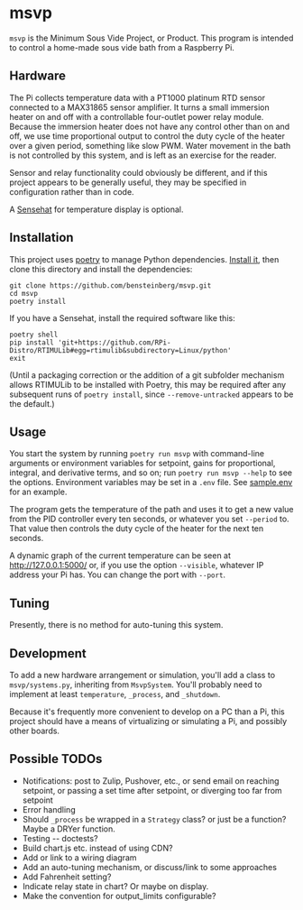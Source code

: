 msvp
====

`msvp` is the Minimum Sous Vide Project, or Product. This program is
intended to control a home-made sous vide bath from a Raspberry Pi.

Hardware
--------
The Pi collects temperature data with a PT1000 platinum RTD sensor
connected to a MAX31865 sensor amplifier. It turns a small immersion
heater on and off with a controllable four-outlet power relay
module. Because the immersion heater does not have any control other
than on and off, we use time proportional output to control the duty
cycle of the heater over a given period, something like slow
PWM. Water movement in the bath is not controlled by this system, and
is left as an exercise for the reader.

Sensor and relay functionality could obviously be different, and if
this project appears to be generally useful, they may be specified in
configuration rather than in code.

A [Sensehat](https://www.raspberrypi.org/sense-hat/) for temperature
display is optional.

Installation
------------
This project uses [poetry](https://python-poetry.org/) to manage
Python dependencies. [Install
it](https://python-poetry.org/docs/#installation), then clone this
directory and install the dependencies:

    git clone https://github.com/bensteinberg/msvp.git
    cd msvp
    poetry install

If you have a Sensehat, install the required software like this:

    poetry shell
    pip install 'git+https://github.com/RPi-Distro/RTIMULib#egg=rtimulib&subdirectory=Linux/python'
    exit

(Until a packaging correction or the addition of a git subfolder
mechanism allows RTIMULib to be installed with Poetry, this may be
required after any subsequent runs of `poetry install`, since
`--remove-untracked` appears to be the default.)

Usage
-----
You start the system by running `poetry run msvp` with command-line
arguments or environment variables for setpoint, gains for
proportional, integral, and derivative terms, and so on; run `poetry
run msvp --help` to see the options. Environment variables may be set
in a `.env` file. See [sample.env](sample.env) for an example.

The program gets the temperature of the path and uses it to get a new
value from the PID controller every ten seconds, or whatever you set
`--period` to. That value then controls the duty cycle of the heater
for the next ten seconds.

A dynamic graph of the current temperature can be seen at
http://127.0.0.1:5000/ or, if you use the option `--visible`, whatever
IP address your Pi has. You can change the port with `--port`.

Tuning
------
Presently, there is no method for auto-tuning this system.

Development
-----------
To add a new hardware arrangement or simulation, you'll add a class to
`msvp/systems.py`, inheriting from `MsvpSystem`. You'll probably need
to implement at least `temperature`, `_process`, and `_shutdown`.

Because it's frequently more convenient to develop on a PC than a Pi,
this project should have a means of virtualizing or simulating a Pi,
and possibly other boards.

Possible TODOs
--------------
- Notifications: post to Zulip, Pushover, etc., or send email on
  reaching setpoint, or passing a set time after setpoint, or
  diverging too far from setpoint
- Error handling
- Should `_process` be wrapped in a `Strategy` class? or just be a
  function? Maybe a DRYer function.
- Testing -- doctests?
- Build chart.js etc. instead of using CDN?
- Add or link to a wiring diagram
- Add an auto-tuning mechanism, or discuss/link to some approaches
- Add Fahrenheit setting?
- Indicate relay state in chart? Or maybe on display.
- Make the convention for output_limits configurable?
